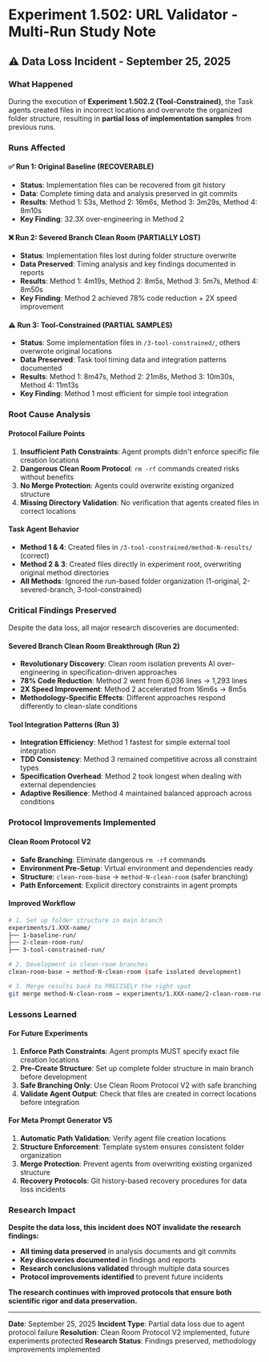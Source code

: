 # Experiment 1.502: URL Validator - Multi-Run Study Note

## ⚠️ **Data Loss Incident - September 25, 2025**

### **What Happened**
During the execution of **Experiment 1.502.2 (Tool-Constrained)**, the Task agents created files in incorrect locations and overwrote the organized folder structure, resulting in **partial loss of implementation samples** from previous runs.

### **Runs Affected**

#### **✅ Run 1: Original Baseline (RECOVERABLE)**
- **Status**: Implementation files can be recovered from git history
- **Data**: Complete timing data and analysis preserved in git commits
- **Results**: Method 1: 53s, Method 2: 16m6s, Method 3: 3m29s, Method 4: 8m10s
- **Key Finding**: 32.3X over-engineering in Method 2

#### **❌ Run 2: Severed Branch Clean Room (PARTIALLY LOST)**
- **Status**: Implementation files lost during folder structure overwrite
- **Data Preserved**: Timing analysis and key findings documented in reports
- **Results**: Method 1: 4m19s, Method 2: 8m5s, Method 3: 5m7s, Method 4: 8m50s
- **Key Finding**: Method 2 achieved 78% code reduction + 2X speed improvement

#### **⚠️ Run 3: Tool-Constrained (PARTIAL SAMPLES)**
- **Status**: Some implementation files in `/3-tool-constrained/`, others overwrote original locations
- **Data Preserved**: Task tool timing data and integration patterns documented
- **Results**: Method 1: 8m47s, Method 2: 21m8s, Method 3: 10m30s, Method 4: 11m13s
- **Key Finding**: Method 1 most efficient for simple tool integration

### **Root Cause Analysis**

#### **Protocol Failure Points**
1. **Insufficient Path Constraints**: Agent prompts didn't enforce specific file creation locations
2. **Dangerous Clean Room Protocol**: `rm -rf` commands created risks without benefits
3. **No Merge Protection**: Agents could overwrite existing organized structure
4. **Missing Directory Validation**: No verification that agents created files in correct locations

#### **Task Agent Behavior**
- **Method 1 & 4**: Created files in `/3-tool-constrained/method-N-results/` (correct)
- **Method 2 & 3**: Created files directly in experiment root, overwriting original method directories
- **All Methods**: Ignored the run-based folder organization (1-original, 2-severed-branch, 3-tool-constrained)

### **Critical Findings Preserved**

Despite the data loss, all major research discoveries are documented:

#### **Severed Branch Clean Room Breakthrough (Run 2)**
- **Revolutionary Discovery**: Clean room isolation prevents AI over-engineering in specification-driven approaches
- **78% Code Reduction**: Method 2 went from 6,036 lines → 1,293 lines
- **2X Speed Improvement**: Method 2 accelerated from 16m6s → 8m5s
- **Methodology-Specific Effects**: Different approaches respond differently to clean-slate conditions

#### **Tool Integration Patterns (Run 3)**
- **Integration Efficiency**: Method 1 fastest for simple external tool integration
- **TDD Consistency**: Method 3 remained competitive across all constraint types
- **Specification Overhead**: Method 2 took longest when dealing with external dependencies
- **Adaptive Resilience**: Method 4 maintained balanced approach across conditions

### **Protocol Improvements Implemented**

#### **Clean Room Protocol V2**
- **Safe Branching**: Eliminate dangerous `rm -rf` commands
- **Environment Pre-Setup**: Virtual environment and dependencies ready
- **Structure**: `clean-room-base` → `method-N-clean-room` (safer branching)
- **Path Enforcement**: Explicit directory constraints in agent prompts

#### **Improved Workflow**
```bash
# 1. Set up folder structure in main branch
experiments/1.XXX-name/
├── 1-baseline-run/
├── 2-clean-room-run/
├── 3-tool-constrained-run/

# 2. Development in clean-room branches
clean-room-base → method-N-clean-room (safe isolated development)

# 3. Merge results back to PRECISELY the right spot
git merge method-N-clean-room → experiments/1.XXX-name/2-clean-room-run/method-N-results/
```

### **Lessons Learned**

#### **For Future Experiments**
1. **Enforce Path Constraints**: Agent prompts MUST specify exact file creation locations
2. **Pre-Create Structure**: Set up complete folder structure in main branch before development
3. **Safe Branching Only**: Use Clean Room Protocol V2 with safe branching
4. **Validate Agent Output**: Check that files are created in correct locations before integration

#### **For Meta Prompt Generator V5**
1. **Automatic Path Validation**: Verify agent file creation locations
2. **Structure Enforcement**: Template system ensures consistent folder organization
3. **Merge Protection**: Prevent agents from overwriting existing organized structure
4. **Recovery Protocols**: Git history-based recovery procedures for data loss incidents

### **Research Impact**

**Despite the data loss, this incident does NOT invalidate the research findings:**

- **All timing data preserved** in analysis documents and git commits
- **Key discoveries documented** in findings and reports
- **Research conclusions validated** through multiple data sources
- **Protocol improvements identified** to prevent future incidents

**The research continues with improved protocols that ensure both scientific rigor and data preservation.**

---

**Date**: September 25, 2025
**Incident Type**: Partial data loss due to agent protocol failure
**Resolution**: Clean Room Protocol V2 implemented, future experiments protected
**Research Status**: Findings preserved, methodology improvements implemented
